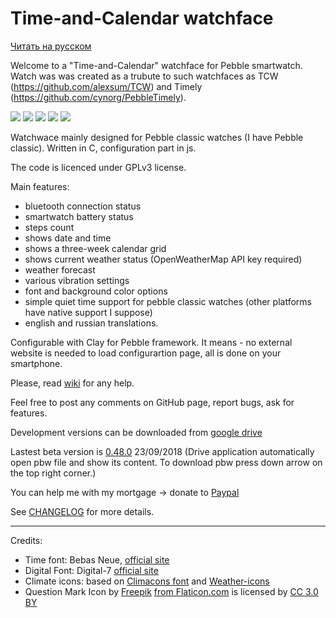 # Time-and-Calendar watchface
[Читать на русском](https://github.com/UnnamedHero/pebble-watchface-time-and-calendar/blob/master/README_RU.md)

Welcome to a "Time-and-Calendar" watchface for Pebble smartwatch. Watch was was created as a trubute to such watchfaces as TCW (https://github.com/alexsum/TCW) and Timely (https://github.com/cynorg/PebbleTimely). 

![][screen1]
![][screen2]
![][screen3]
![][screen4]
![][screen5]

[screen1]: https://github.com/UnnamedHero/pebble-watchface-time-and-calendar/raw/gh-pages/screenshots/pebble_screenshot_2017-09-24_00-46-40.png

[screen2]: https://github.com/UnnamedHero/pebble-watchface-time-and-calendar/raw/gh-pages/screenshots/pebble_screenshot_2017-09-24_00-55-22.png

[screen3]: https://github.com/UnnamedHero/pebble-watchface-time-and-calendar/raw/gh-pages/screenshots/pebble_screenshot_2017-09-24_00-55-32.png

[screen4]: https://github.com/UnnamedHero/pebble-watchface-time-and-calendar/raw/gh-pages/screenshots/screenshot_20170923-121932.png

[screen5]: https://github.com/UnnamedHero/pebble-watchface-time-and-calendar/blob/gh-pages/screenshots/screenshot_20170923-121938.png


Watchwace mainly designed for Pebble classic watches (I have Pebble classic). Written in C, configuration part in js.

The code is licenced under GPLv3 license. 

Main features:
- bluetooth connection status
- smartwatch battery status
- steps count
- shows date and time
- shows a three-week calendar grid
- shows current weather status (OpenWeatherMap API key required)
- weather forecast
- various vibration settings
- font and background color options
- simple quiet time support for pebble classic watches (other platforms have native support I suppose)
- english and russian translations.

Configurable with Clay for Pebble framework. It means - no external website is needed to load configurartion page, all is done on your smartphone.

Please, read [wiki](https://github.com/UnnamedHero/pebble-watchface-time-and-calendar/wiki) for any help.

Feel free to post any comments on GitHub page, report bugs, ask for features.

Development versions can be downloaded from [google drive](https://drive.google.com/open?id=0B9g5sjcPqSJfRXpMUFE3Y2c1RGs)

Lastest beta version is [0.48.0](https://drive.google.com/open?id=1EZn4cMF0GjqAa44P5Fc41M1gppPdRHTo) 23/09/2018 (Drive application automatically open pbw file and show its content. To download pbw press down arrow on the top right corner.)

You can help me with my mortgage -> donate to [Paypal](https://www.paypal.me/eugenemikhaylov)

See [CHANGELOG](https://github.com/UnnamedHero/pebble-watchface-time-and-calendar/blob/master/CHANGELOG.md) for more details.

---

Credits:
- Time font: Bebas Neue, [official site](http://www.fontfabric.com/bebas-neue/)
- Digital Font: Digital-7 [official site](http://www.styleseven.com/php/get_product.php?product=Digital-7)
- Climate icons: based on [Climacons font](https://github.com/christiannaths/Climacons-Font) and [Weather-icons](https://github.com/erikflowers/weather-icons)
- Question Mark Icon by [Freepik](http://www.freepik.com) [from Flaticon.com](https://www.flaticon.com/) is licensed by [CC 3.0 BY](http://creativecommons.org/licenses/by/3.0/)